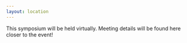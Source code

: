 ```yaml
---
layout: location
---
```


This symposium will be held virtually. Meeting details will be found here closer to the event!
